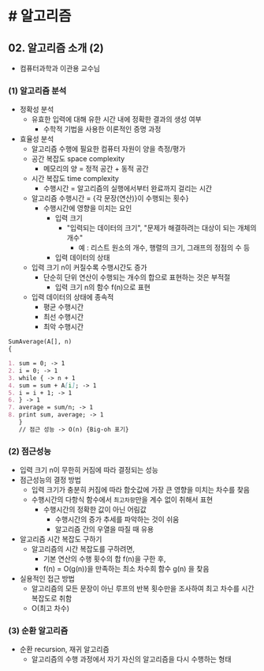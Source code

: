# # 알고리즘

## 02. 알고리즘 소개 (2)

- 컴퓨터과학과 이관용 교수님

### (1) 알고리즘 분석

- 정확성 분석
    - 유효한 입력에 대해 유한 시간 내에 정확한 결과의 생성 여부
        - 수학적 기법을 사용한 이론적인 증명 과정
- 효율성 분석
    - 알고리즘 수행에 필요한 컴퓨터 자원이 양을 측정/평가
    - 공간 복잡도 space complexity
        - 메모리의 양 = 정적 공간 + 동적 공간
    - 시간 복잡도 time complexity
        - 수행시간 = 알고리즘의 실행에서부터 완료까지 걸리는 시간
    - 알고리즘 수행시간 = {각 문장(연산)}이 수행되는 횟수}
        - 수행시간에 영향을 미치는 요인
            - 입력 크기
                - "입력되는 데이터의 크기", "문제가 해결하려는 대상이 되는 개체의 개수"
                    - 예 : 리스트 원소의 개수, 행렬의 크기, 그래프의 정점의 수 등
            - 입력 데이터의 상태
    - 입력 크기 n이 커질수록 수행시간도 증가
        - 단순히 단위 연산이 수행되는 개수의 합으로 표현하는 것은 부적절
            - 입력 크기 n의 함수 f(n)으로 표현
    - 입력 데이터의 상태에 종속적
        - 평균 수행시간
        - 최선 수행시간
        - 최악 수행시간

```markdown
SumAverage(A[], n)
{

1. sum = 0; -> 1
2. i = 0; -> 1
3. while { -> n + 1
4. sum = sum + A[i]; -> 1
5. i = i + 1; -> 1
6. } -> 1
7. average = sum/n; -> 1
8. print sum, average; -> 1
   }
   // 점근 성능 -> O(n) {Big-oh 표기}
```

### (2) 점근성능

- 입력 크기 n이 무한히 커짐에 따라 결정되는 성능
- 점근성능의 결정 방법
    - 입력 크기가 충분히 커짐에 따라 함숫값에 가장 큰 영향을 미치는 차수를 찾음
    - 수행시간의 다항식 함수에서 `최고차항`만을 계수 없이 취해서 표현
        - 수행시간의 정확한 값이 아닌 어림값
            - 수행시간의 증가 추세를 파악하는 것이 쉬움
            - 알고리즘 간의 우열을 따질 때 유용
- 알고리즘 시간 복잡도 구하기
    - 알고리즘의 시간 복잡도를 구하려면,
        - 기본 연산의 수행 횟수의 합 f(n)을 구한 후,
        - f(n) = O(g(n))을 만족하는 최소 차수희 함수 g(n) 을 찾음
- 실용적인 접근 방법
    - 알고리즘의 모든 문장이 아닌 루프의 반복 횟수만을 조사하여 최고 차수를 시간 복잡도로 취함
    - O(최고 차수)

### (3) 순환 알고리즘

- 순환 recursion, 재귀 알고리즘
    - 알고리즘의 수행 과정에서 자기 자신의 알고리즘을 다시 수행하는 형태
